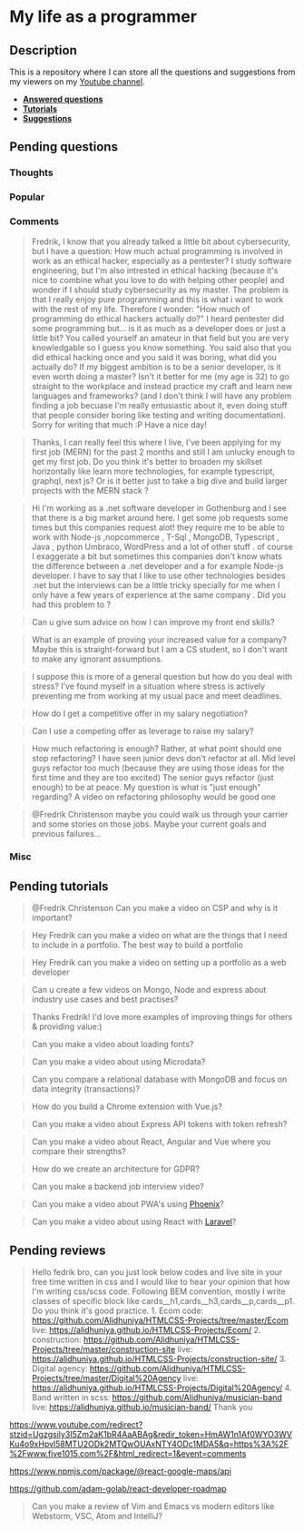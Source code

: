 # My life as a programmer

## Description

This is a repository where I can store all the 
questions and suggestions from my viewers on my [Youtube channel](https://www.youtube.com/user/Fidde12345).

* **[Answered questions](https://www.youtube.com/playlist?list=PLBAZWBMYeVYjXogYQDd1rwVI0c5YoioqU)**
* **[Tutorials](./tutorials.md)**
* **[Suggestions](./suggestions.md)**

## Pending questions

### Thoughts

### Popular

### Comments

> Fredrik, I know that you already talked a little bit about cybersecurity, but I have a question: How much actual programming is involved in work as an ethical hacker, especially as a pentester? I study software  engineering, but I'm also intrested in ethical hacking (because it's nice to combine what you love to do with helping other people) and wonder if I should study cybersecurity as my master. The problem is that I really enjoy pure programming and this is what i want to work with the rest of my life. Therefore I wonder: "How much of programming do ethical hackers actually do?" I heard pentester did some programming but... is it as much as a developer does or just a little bit? You called yourself an amateur in that field but you are very knowledgable so I guess you know something. You said also that you did ethical hacking once and you said it was boring, what did you actually do? If my biggest ambition is to be a senior developer, is it even worth doing a master? Isn't it better for me (my age is 32) to go straight to the workplace and instead practice my craft and learn new languages and frameworks? (and I don't think I will have any problem finding a job becuase I'm really entusiastic about it, even doing stuff that people consider boring like testing and writing documentation). Sorry for writing that much :P Have a nice day!

> Thanks, I can really feel this where I live, I've been applying for my first job (MERN) for the past 2 months and still I am unlucky enough to get my first job. Do you think it's better to broaden my skillset horizontally like learn more technologies, for example typescript, graphql, next js? Or is it better just to take a big dive and build larger projects with the MERN stack ?

> Hi I'm  working as a  .net software developer in Gothenburg and I see that there is a big market around here.  I get some job requests some times  but this companies request alot!  they require me to be able to work with Node-js ,nopcommerce  , T-Sql , MongoDB, Typescript , Java , python 
Umbraco, WordPress  and a lot of other stuff . of course I exaggerate a bit but sometimes this companies don't know whats the difference between a .net developer and a for example Node-js developer. I have to say that I like to use other technologies besides .net but the interviews can be a little tricky specially for me when I only have a few years of experience at the same company . Did you had this problem to ?

> Can u give sum advice on how I can improve my front end skills?

> What is an example of proving your increased value for a company?  Maybe this is straight-forward but I am a CS student, so I don't want to make any ignorant assumptions.

> I suppose this is more of a general question but how do you deal with stress? I’ve found myself in a situation where stress is actively preventing me from working at my usual pace and meet deadlines.

> How do I get a competitive offer in my salary negotiation?

> Can I use a competing offer as leverage to raise my salary?

> How much refactoring is enough? Rather, at what point should one stop refactoring? I have seen junior devs don't refactor at all. Mid level guys refactor too much (because they are using those ideas for the first time and they are too excited) The senior guys refactor (just enough) to be at peace. My question is what is "just enough" regarding? A video on refactoring philosophy would be good one

> @Fredrik Christenson maybe you could walk us through your carrier and some stories on those jobs. Maybe your current goals and previous failures...

### Misc

## Pending tutorials

> @Fredrik Christenson Can you make a video on CSP and why is it important?

> Hey Fredrik can you make a video on what are the things that I need to include in a portfolio. The best way to build a portfolio

> Hey Fredrik can you make a video on setting up a portfolio as a web developer

> Can u create a few videos on Mongo, Node and express about industry use cases and best practises?

> Thanks Fredrik! I'd love more examples of improving things for others & providing value:)

> Can you make a video about loading fonts?

> Can you make a video about using Microdata?

> Can you compare a relational database with MongoDB and focus on data integrity (transactions)?

> How do you build a Chrome extension with Vue.js?

> Can you make a video about Express API tokens with token refresh?

> Can you make a video about React, Angular and Vue where you compare their strengths?

> How do we create an architecture for GDPR?

> Can you make a backend job interview video?

> Can you make a video about PWA's using [Phoenix](http://phoenixframework.org)?

> Can you make a video about using React with [Laravel](https://laravel.com/)?

## Pending reviews

> Hello fedrik bro, can you just look below codes and live site in your free time written in css  and I would like to hear your opinion that how I'm writing css/scss code. Following BEM convention, mostly I write classes of specific block like cards__h1,cards__h3,cards__p,cards__p1. Do you think it's good practice. 1. Ecom code: https://github.com/Alidhuniya/HTMLCSS-Projects/tree/master/Ecom live: https://alidhuniya.github.io/HTMLCSS-Projects/Ecom/ 2. construction: https://github.com/Alidhuniya/HTMLCSS-Projects/tree/master/construction-site live:  https://alidhuniya.github.io/HTMLCSS-Projects/construction-site/ 3. Digital agency: https://github.com/Alidhuniya/HTMLCSS-Projects/tree/master/Digital%20Agency live:  https://alidhuniya.github.io/HTMLCSS-Projects/Digital%20Agency/ 4. Band written in scss:  https://github.com/Alidhuniya/musician-band live:  https://alidhuniya.github.io/musician-band/ Thank you

https://www.youtube.com/redirect?stzid=Ugzgsily3I5Zm2aK1bR4AaABAg&redir_token=HmAW1n1Af0WYO3WVKu4o9xHpvl58MTU2ODk2MTQwOUAxNTY4ODc1MDA5&q=https%3A%2F%2Fwww.five1015.com%2F&html_redirect=1&event=comments

https://www.npmjs.com/package/@react-google-maps/api

https://github.com/adam-golab/react-developer-roadmap

> Can you make a review of Vim and Emacs vs modern editors like Webstorm, VSC, Atom and IntelliJ?
